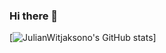 ### Hi there 👋

[![JulianWitjaksono's GitHub stats](https://github-readme-stats.vercel.app/api?username=JulianWitjaksono)]

